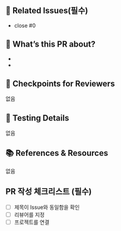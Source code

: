 <!-- 2025. 06. 28. PR 템플릿 -->
<!-- 이것은 주석입니다. -->
<!-- PR 제목은 연관되어있는 Issue의 제목과 동일하게 작성해주세요. -->
<!-- 아래 '관련 Issue'를 작성하고 Preview 모드로 전환한 뒤 제목을 작성하면 편합니다. -->

## 🎯 Related Issues(필수)

<!-- 어떤 Issue를 해결하는지 입력해주세요, 한 줄에 하나의 Issue만 입력할 수 있습니다. -->

- close #0

## 🚀 What’s this PR about?

<!-- 변경사항을 리스트 형식으로 입력해주세요. -->

-
-

## 👀 Checkpoints for Reviewers

<!-- 리뷰 시 참고할 점들을 자유로운 형식으로 작성해주세요. -->

없음

## 🧪 Testing Details

<!-- 테스트 코드 및 결과:** 작성한 테스트 코드와 주요 테스트 케이스를 설명하고, 통과된 테스트 결과를 요약해 주세요-->
<!--  - 테스트 커버리지 및 성공 여부 -->
<!-- 추가적인 검증이 필요한 시나리오 -->

없음

## 📚 References & Resources

<!-- PR과 관련된 추가 정보가 있다면 자유롭게 작성해주세요. -->

없음

## PR 작성 체크리스트 (필수)

<!-- 각 항목을 확인하고 '[ ]'를 '[x]'로 체크해주세요. -->

- [ ] 제목이 Issue와 동일함을 확인
- [ ] 리뷰어를 지정
- [ ] 프로젝트를 연결
